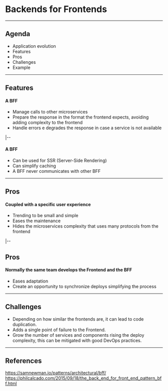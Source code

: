 # Backends for Frontends

---

## Agenda

- Application evolution
- Features
- Pros
- Challenges
- Example

---

## Features

#### A BFF

- Manage calls to other microservices
- Prepare the response in the format the frontend expects, avoiding adding complexity to the frontend
- Handle errors e degrades the response in case a service is not available

|--

#### A BFF

- Can be used for SSR (Server-Side Rendering)
- Can simplify caching
- A BFF never communicates with other BFF

---

## Pros

#### Coupled with a specific user experience

- Trending to be small and simple
- Eases the maintenance
- Hides the microservices complexity that uses many protocols from the frontend

|--

## Pros

#### Normally the same team develops the Frontend and the BFF

- Eases adaptation
- Create an opportunity to synchronize deploys simplifying the process

---

## Challenges

- Depending on how similar the frontends are, it can lead to code duplication.
- Adds a single point of failure to the Frontend.
- Grow the number of services and components rising the deploy complexity, this can be mitigated with good DevOps practices.

---

## References

https://samnewman.io/patterns/architectural/bff/
https://philcalcado.com/2015/09/18/the_back_end_for_front_end_pattern_bff.html
